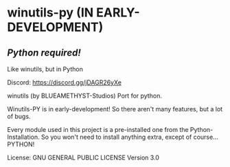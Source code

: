# winutils-py (IN EARLY-DEVELOPMENT)
## *Python required!*
Like winutils, but in Python

Discord: https://discord.gg/jDAGR26yXe

winutils (by BLUEAMETHYST-Studios) Port for python.

Winutils-PY is in early-development!
So there aren't many features, but a lot of bugs.

Every module used in this project is a pre-installed one from the Python-Installation.
So you won't need to install anything extra, except of course... PYTHON!

License: GNU GENERAL PUBLIC LICENSE Version 3.0
